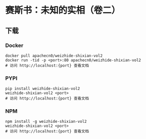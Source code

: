 # 赛斯书：未知的实相（卷二）

## 下载

### Docker

```
docker pull apachecn0/weizhide-shixian-vol2
docker run -tid -p <port>:80 apachecn0/weizhide-shixian-vol2
# 访问 http://localhost:{port} 查看文档
```

### PYPI

```
pip install weizhide-shixian-vol2
weizhide-shixian-vol2 <port>
# 访问 http://localhost:{port} 查看文档
```

### NPM

```
npm install -g weizhide-shixian-vol2
weizhide-shixian-vol2 <port>
# 访问 http://localhost:{port} 查看文档
```